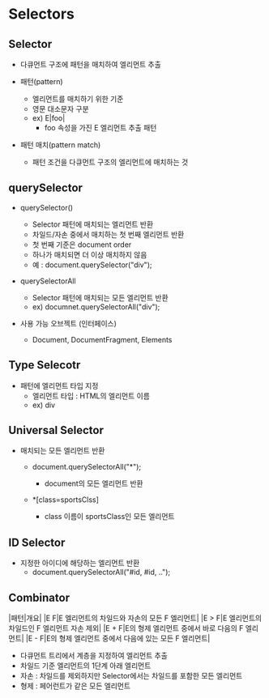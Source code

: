 # Selectors

## Selector

* 다큐먼트 구조에 패턴을 매치하여 엘리먼트 추출

* 패턴(pattern)
  * 엘리먼트를 매치하기 위한 기준
  * 영문 대소문자 구분
  * ex) E|foo|
    * foo 속성을 가진 E 엘리먼트 추출 패턴

* 패턴 매치(pattern match)
  * 패턴 조건을 다큐먼트 구조의 엘리먼트에 매치하는 것


## querySelector

* querySelector()
  * Selector 패턴에 매치되는 엘리먼트 반환
  * 차일드/자손 중에서 매치하는 첫 번째 엘리먼트 반환
  * 첫 번째 기준은 document order
  * 하나가 매치되면 더 이상 매치하지 않음
  * 예 : document.querySelector("div");

* querySelectorAll
  * Selector 패턴에 매치되는 모든 엘리먼트 반환
  * ex) documnet.querySelectorAll("div");

* 사용 가능 오브젝트 (인터페이스)
  * Document, DocumentFragment, Elements


## Type Selecotr

* 패턴에 엘리먼트 타입 지정
  * 엘리먼트 타입 : HTML의 엘리먼트 이름
  * ex) div


## Universal Selector

* 매치되는 모든 엘리먼트 반환
  * document.querySelectorAll("*");
    * document의 모든 엘리먼트 반환

  * *[class=sportsClss]
    * class 이름이 sportsClass인 모든 엘리먼트


## ID Selector

* 지정한 아이디에 해당하는 엘리먼트 반환
  * document.querySelectorAll("#id, #id, ..");

## Combinator

|패턴|개요|
|E F|E 엘리먼트의 차일드와 자손의 모든 F 엘리먼트|
|E > F|E 엘리먼트의 차일드인 F 엘리먼트 자손 제외|
|E + F|E의 형제 엘리먼트 중에서 바로 다음의 F 엘리먼트|
|E - F|E의 형제 엘리먼트 중에서 다음에 있는 모든 F 엘리먼트|

* 다큐먼트 트리에서 계층을 지정하여 엘리먼트 추출
* 차일드 기준 엘리먼트의 1단계 아래 엘리먼트
* 자손 : 차일드를 제외하지만 Selector에서는 차일드를 포함한 모든 엘리먼트
* 형제 : 페어런트가 같은 모든 엘리먼트
